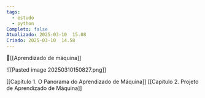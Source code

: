 ```yaml
---
tags:
  - estudo
  - python
Completo: false
Atualizado: 2025-03-10  15.08
Criado: 2025-03-10  14.58
---
```

🔖[[Aprendizado de máquina]]

![[Pasted image 20250310150827.png]]



[[Capítulo 1. O Panorama do Aprendizado de Máquina]]
[[Capítulo 2. Projeto de Aprendizado de Máquina]]








